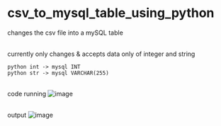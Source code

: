# csv_to_mysql_table_using_python
changes the csv file into a mySQL table


<br>currently only changes & accepts data only of integer and string
```
python int -> mysql INT
python str -> mysql VARCHAR(255)
```

<br>code running 
![image](https://github.com/animeshjain7/csv_to_mysql_table_python/assets/108515181/07dae698-81d2-4377-8e6a-ac6812d13635)

<br>output
![image](https://github.com/animeshjain7/csv_to_mysql_table_python/assets/108515181/6c830a8f-3d7f-4cbf-b8e1-38c0555e2843)
